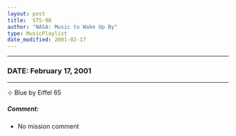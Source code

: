 ```yaml
---
layout: post
title:  STS-98
author: "NASA: Music to Wake Up By"
type: MusicPlaylist
date_modified: 2001-02-17
---
```


----
### DATE: February 17, 2001
----
⊹ Blue by Eiffel 65

##### Comment:
* No mission comment
